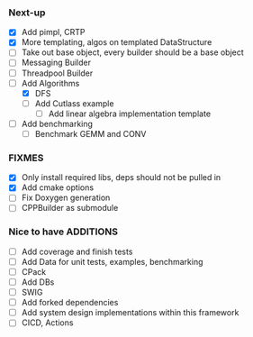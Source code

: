 ### Next-up
- [x] Add pimpl, CRTP
- [x] More templating, algos on templated DataStructure
- [ ] Take out base object, every builder should be a base object
- [ ] Messaging Builder
- [ ] Threadpool Builder
- [ ] Add Algorithms
  - [x] DFS
  - [ ] Add Cutlass example
    - [ ] Add linear algebra implementation template
- [ ] Add benchmarking
  - [ ] Benchmark GEMM and CONV

### FIXMES
- [x] Only install required libs, deps should not be pulled in
- [x] Add cmake options
- [ ] Fix Doxygen generation
- [ ] CPPBuilder as submodule

### Nice to have ADDITIONS
- [ ] Add coverage and finish tests
- [ ] Add Data for unit tests, examples, benchmarking
- [ ] CPack
- [ ] Add DBs
- [ ] SWIG
- [ ] Add forked dependencies
- [ ] Add system design implementations within this framework
- [ ] CICD, Actions
